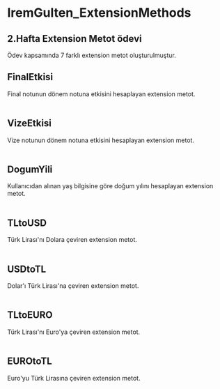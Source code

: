 # IremGulten_ExtensionMethods
## 2.Hafta Extension Metot ödevi<br>
Ödev kapsamında 7 farklı extension metot oluşturulmuştur.<br>
## FinalEtkisi 
Final notunun dönem notuna etkisini hesaplayan extension metot. <br><br>
## VizeEtkisi 
Vize notunun dönem notuna etkisini hesaplayan extension metot. <br><br>
## DogumYili 
Kullanıcıdan alınan yaş bilgisine göre doğum yılını hesaplayan extension metot. <br><br>
## TLtoUSD 
Türk Lirası'nı Dolara çeviren extension metot. <br><br>
## USDtoTL 
Dolar'ı Türk Lirası'na çeviren extension metot.<br><br>
## TLtoEURO 
Türk Lirası'nı Euro'ya çeviren extension metot. <br><br>
## EUROtoTL
Euro'yu Türk Lirasına çeviren extension metot. <br><br>
  
